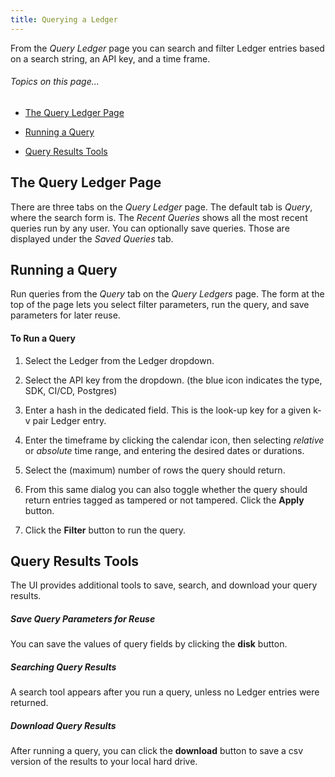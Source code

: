 ```yaml
---
title: Querying a Ledger
---
```


From the *Query Ledger* page you can search and filter Ledger entries based on a search string, an API key, and a time frame.

###### _Topics on this page..._

- [The Query Ledger Page](/help/query-ledger#the-query-ledger-page)

- [Running a Query](/help/query-ledger#running-a-query)

- [Query Results Tools](/help/query-ledger#query-results-tools)

## The Query Ledger Page

There are three tabs on the *Query Ledger* page. The default tab is *Query*, where the search form is. The *Recent Queries* shows all the most recent queries run by any user. You can optionally save queries. Those are displayed under the *Saved Queries* tab.

<help-image src="/alt_query_ldgr_main.png" alt="" ></help-image>

## Running a Query

Run queries from the *Query* tab on the *Query Ledgers* page. The form at the top of the page lets you select filter parameters, run the query, and save parameters for later reuse.

<help-image src="/alt_query_ldgr_wgt_annot.png" alt="" ></help-image>

#### To Run a Query

1. Select the Ledger from the Ledger dropdown.

2. Select the API key from the dropdown. (the blue icon indicates the type, SDK, CI/CD, Postgres)

3. Enter a hash in the dedicated field. This is the look-up key for a given k-v pair Ledger entry.

4. Enter the timeframe by clicking the calendar icon, then selecting *relative* or *absolute* time range, and entering the desired dates or durations.

5. Select the (maximum) number of rows the query should return.

6. From this same dialog you can also toggle whether the query should return entries tagged as tampered or not tampered. Click the **Apply** button.

   <help-image src="/alt_query_entryfilt_dlg.png" alt="" ></help-image>

7.
   Click the **Filter** button to run the query.

## Query Results Tools

The UI provides additional tools to save, search, and download your query results.

##### Save Query Parameters for Reuse

You can save the values of query fields by clicking the **disk** button.

##### Searching Query Results

A search tool appears after you run a query, unless no Ledger entries were returned.

##### Download Query Results

After running a query, you can click the **download** button to save a csv version of the results to your local hard drive.

<ui-prev-next class="mt-1" :prev="{ url: '/use-ledger', label: 'Using the SDK' }" :next="{ url: '/use-audit-reports', label: 'Generating Audit Reports' }"></ui-prev-next>
